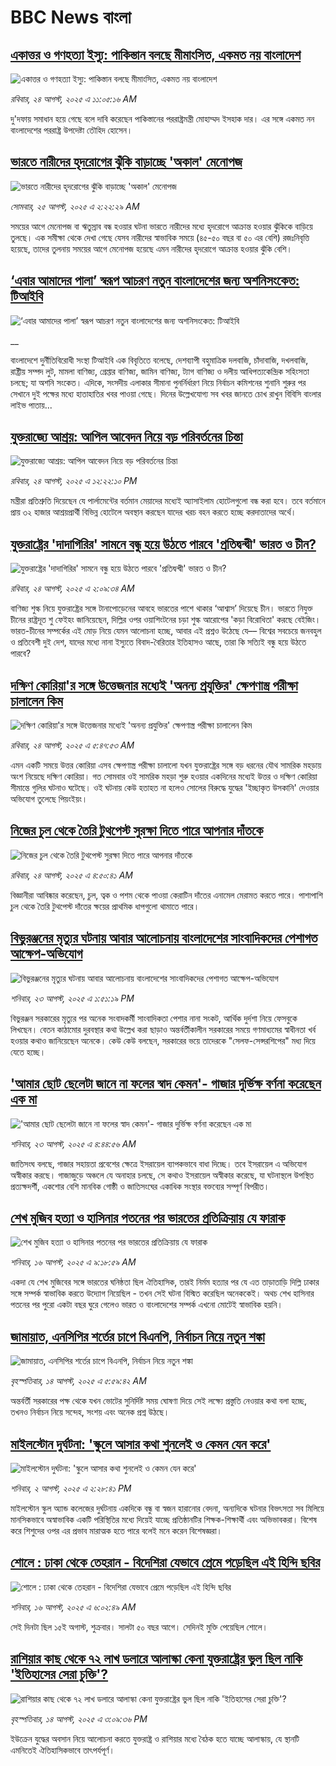 # BBC News বাংলা## [একাত্তর ও গণহত্যা ইস্যু: পাকিস্তান বলছে মীমাংসিত, একমত নয় বাংলাদেশ](https://www.bbc.com/bengali/articles/cd9j5q01qeqo?at_medium=RSS&at_campaign=rss?at_campaign=githubrss)![একাত্তর ও গণহত্যা ইস্যু: পাকিস্তান বলছে মীমাংসিত, একমত নয় বাংলাদেশ](https://ichef.bbci.co.uk/ace/ws/240/cpsprodpb/7de1/live/41ea7fa0-80d2-11f0-85df-4193996c50d4.jpg)_রবিবার, ২৪ আগস্ট, ২০২৫ এ ১১:০৫:১৬ AM_দু'দফায় সমাধান হয়ে গেছে বলে দাবি করেছেন পাকিস্তানের পররাষ্ট্রমন্ত্রী মোহাম্মদ ইসহাক দার। এর সঙ্গে একমত নন বাংলাদেশের পররাষ্ট্র উপদেষ্টা তৌহিদ হোসেন।## [ভারতে নারীদের হৃদরোগের ঝুঁকি বাড়াচ্ছে 'অকাল' মেনোপজ ](https://www.bbc.com/bengali/articles/c4g22npdg3zo?at_medium=RSS&at_campaign=rss?at_campaign=githubrss)![ভারতে নারীদের হৃদরোগের ঝুঁকি বাড়াচ্ছে 'অকাল' মেনোপজ ](https://ichef.bbci.co.uk/ace/ws/240/cpsprodpb/5302/live/58f93650-161f-11f0-a455-cf1d5f751d2f.jpg)_সোমবার, ২৫ আগস্ট, ২০২৫ এ ২:২২:২৯ AM_সময়ের আগে মেনোপজ বা ঋতুস্রাব বন্ধ হওয়ার ঘটনা ভারতে নারীদের মধ্যে হৃদরোগে আক্রান্ত হওয়ার ঝুঁকিকে বাড়িয়ে তুলছে। এক সমীক্ষা থেকে দেখা গেছে যেসব নারীদের স্বাভাবিক সময়ে (৪৫-৫০ বছর বা ৫০ এর বেশি) রজঃনিবৃত্তি হয়েছে, তাদের তুলনায় সময়ের আগে মেনোপজ হয়েছে এমন নারীদের হৃদরোগে আক্রান্ত হওয়ার ঝুঁকি বেশি।## [ ‘এবার আমাদের পালা’ স্বরূপ আচরণ নতুন বাংলাদেশের জন্য অশনিসংকেত: টিআইবি](https://www.bbc.co.uk/bengali/live/c1jny0x5y65t?at_medium=RSS&at_campaign=rss?at_campaign=githubrss)![ ‘এবার আমাদের পালা’ স্বরূপ আচরণ নতুন বাংলাদেশের জন্য অশনিসংকেত: টিআইবি](https://ichef.bbci.co.uk/ace/standard/240/cpsprodpb/7af3/live/0a0e8a30-8105-11f0-ab3e-bd52082cd0ae.jpg)__বাংলাদেশে দুর্নীতিবিরোধী সংস্থা টিআইবি এক বিবৃতিতে বলেছে, দেশব্যাপী বহুমাত্রিক দলবাজি, চাঁদাবাজি, দখলবাজি, রাষ্ট্রীয় সম্পদ লুট, মামলা বাণিজ্য, গ্রেপ্তার বাণিজ্য, জামিন বাণিজ্য, ট্যাগ বাণিজ্য ও দলীয় আধিপত্যকেন্দ্রিক সহিংসতা চলছে; যা অশনি সংকেত। এদিকে, সংসদীয় এলাকার সীমানা পুনর্নির্ধারণ নিয়ে নির্বাচন কমিশনের শুনানি শুরুর পর সেখানে দুই পক্ষের মধ্যে হাতাহাতির খবর পাওয়া গেছে। দিনের উল্লেখযোগ্য সব খবর জানতে চোখ রাখুন বিবিসি বাংলার লাইভ পাতায়...## [যুক্তরাজ্যে আশ্রয়: আপিল আবেদন নিয়ে বড় পরিবর্তনের চিন্তা](https://www.bbc.com/bengali/articles/cvgn5700lr9o?at_medium=RSS&at_campaign=rss?at_campaign=githubrss)![যুক্তরাজ্যে আশ্রয়: আপিল আবেদন নিয়ে বড় পরিবর্তনের চিন্তা](https://ichef.bbci.co.uk/ace/ws/240/cpsprodpb/14e0/live/142b5960-80d5-11f0-83cc-c5da98c419b8.jpg)_রবিবার, ২৪ আগস্ট, ২০২৫ এ ১২:২২:১০ PM_মন্ত্রীরা প্রতিশ্রুতি দিয়েছেন যে পার্লামেন্টের বর্তমান মেয়াদের মধ্যেই অ্যাসাইলাম হোটেলগুলো বন্ধ করা হবে। তবে বর্তমানে প্রায় ৩২ হাজার আশ্রয়প্রার্থী বিভিন্ন হোটেলে অবস্থান করছেন যাদের খরচ বহন করতে হচ্ছে করদাতাদের অর্থে।## [যুক্তরাষ্ট্রের 'দাদাগিরির' সামনে বন্ধু হয়ে উঠতে পারবে 'প্রতিদ্বন্দ্বী' ভারত ও চীন?](https://www.bbc.com/bengali/articles/cy5p2976k2yo?at_medium=RSS&at_campaign=rss?at_campaign=githubrss)![যুক্তরাষ্ট্রের 'দাদাগিরির' সামনে বন্ধু হয়ে উঠতে পারবে 'প্রতিদ্বন্দ্বী' ভারত ও চীন?](https://ichef.bbci.co.uk/ace/ws/240/cpsprodpb/b2cf/live/fa5babc0-800c-11f0-83c9-e1191d1c16a3.jpg)_রবিবার, ২৪ আগস্ট, ২০২৫ এ ২:০৯:৩৪ AM_বাণিজ্য শুল্ক নিয়ে যুক্তরাষ্ট্রের সঙ্গে টানাপোড়েনের আবহে ভারতের পাশে থাকার ‘আশ্বাস’ দিয়েছে চীন। ভারতে নিযুক্ত চীনের রাষ্ট্রদূত শু ফেইহং জানিয়েছেন, দিল্লির ওপর ওয়াশিংটনের চড়া শুল্ক আরোপের 'কড়া বিরোধিতা' করছে বেইজিং। ভারত-চীনের সম্পর্কের এই মোড় নিয়ে যেমন আলোচনা হচ্ছে, আবার এই প্রশ্নও উঠেছে যে–– বিশ্বের সবচেয়ে জনবহুল ও প্রতিবেশী দুই দেশ, যাদের মধ্যে নানা ইস্যুতে বিবাদ-বৈরিতার ইতিহাসও আছে, তারা কি সত্যিই বন্ধু হয়ে উঠতে পারবে?## [দক্ষিণ কোরিয়া'র সঙ্গে উত্তেজনার মধ্যেই 'অনন্য প্রযুক্তির' ক্ষেপণাস্ত্র পরীক্ষা চালালেন কিম](https://www.bbc.com/bengali/articles/c0r7y887515o?at_medium=RSS&at_campaign=rss?at_campaign=githubrss)![দক্ষিণ কোরিয়া'র সঙ্গে উত্তেজনার মধ্যেই 'অনন্য প্রযুক্তির' ক্ষেপণাস্ত্র পরীক্ষা চালালেন কিম](https://ichef.bbci.co.uk/ace/ws/240/cpsprodpb/2a22/live/3ca3e7b0-80a1-11f0-8662-7d7a61fda471.jpg)_রবিবার, ২৪ আগস্ট, ২০২৫ এ ৫:৪৭:৫৩ AM_এমন একটি সময়ে উত্তর কোরিয়া এসব ক্ষেপণাস্ত্র পরীক্ষা চালালো যখন যুক্তরাষ্ট্রের সঙ্গে বড় ধরনের যৌথ সামরিক মহড়ায় অংশ নিয়েছে দক্ষিণ কোরিয়া। গত সোমবার ওই সামরিক মহড়া শুরু হওয়ার একদিনের মধ্যেই উত্তর ও দক্ষিণ কোরিয়া সীমান্তে গুলির ঘটনাও ঘটেছে। ওই ঘটনায় কেউ হতাহত না হলেও সোলের বিরুদ্ধে যুদ্ধের 'ইচ্ছাকৃত উসকানি' দেওয়ার অভিযোগ তুলেছে পিয়ংইয়ং।## [নিজের চুল থেকে তৈরি টুথপেস্ট সুরক্ষা দিতে পারে আপনার দাঁতকে](https://www.bbc.com/bengali/articles/cgln65364dxo?at_medium=RSS&at_campaign=rss?at_campaign=githubrss)![নিজের চুল থেকে তৈরি টুথপেস্ট সুরক্ষা দিতে পারে আপনার দাঁতকে](https://ichef.bbci.co.uk/ace/ws/240/cpsprodpb/c91a/live/21fb6910-7ab1-11f0-a34f-318be3fb0481.jpg)_রবিবার, ২৪ আগস্ট, ২০২৫ এ ৪:৫০:৪১ AM_বিজ্ঞানীরা  আবিষ্কার করেছেন, চুল, ত্বক ও পশম থেকে পাওয়া কেরাটিন দাঁতের এনামেল মেরামত করতে পারে। পাশাপাশি চুল থেকে তৈরি টুথপেস্ট দাঁতের ক্ষয়ের প্রাথমিক ধাপগুলো থামাতে পারে।## [বিভুরঞ্জনের মৃত্যুর ঘটনায় আবার আলোচনায় বাংলাদেশের সাংবাদিকদের পেশাগত আক্ষেপ-অভিযোগ](https://www.bbc.com/bengali/articles/cwy127nq2njo?at_medium=RSS&at_campaign=rss?at_campaign=githubrss)![বিভুরঞ্জনের মৃত্যুর ঘটনায় আবার আলোচনায় বাংলাদেশের সাংবাদিকদের পেশাগত আক্ষেপ-অভিযোগ](https://ichef.bbci.co.uk/ace/ws/240/cpsprodpb/7f14/live/8def4630-8021-11f0-992d-757a737651eb.jpg)_শনিবার, ২৩ আগস্ট, ২০২৫ এ ১:৫১:১৯ PM_বিভুরঞ্জন সরকারের মৃত্যুর পর অনেক সংবাদকর্মী সাংবাদিকতা পেশার নানা সংকট, আর্থিক দুর্দশা নিয়ে ফেসবুকে লিখছেন। বেতন কাঠামোর দুরবস্থার কথা উল্লেখ করা ছাড়াও অন্তর্বর্তীকালীন সরকারের সময়ে গণমাধ্যমের স্বাধীনতা খর্ব হওয়ার কথাও জানিয়েছেন অনেকে। কেউ কেউ বলছেন, সরকারের ভয়ে তাদেরকে "সেলফ-সেন্সরশিপের" মধ্য দিয়ে যেতে হচ্ছে।## ['আমার ছোট ছেলেটা জানে না ফলের স্বাদ কেমন'- গাজার দুর্ভিক্ষ বর্ণনা করেছেন এক মা](https://www.bbc.com/bengali/articles/cy0q2qx48gqo?at_medium=RSS&at_campaign=rss?at_campaign=githubrss)!['আমার ছোট ছেলেটা জানে না ফলের স্বাদ কেমন'- গাজার দুর্ভিক্ষ বর্ণনা করেছেন এক মা](https://ichef.bbci.co.uk/ace/ws/240/cpsprodpb/e4c7/live/c789bbb0-7fc6-11f0-a34f-318be3fb0481.jpg)_শনিবার, ২৩ আগস্ট, ২০২৫ এ ৪:৪৪:৫৬ AM_জাতিসংঘ বলছে, গাজার সহায়তা প্রবেশের ক্ষেত্রে ইসরায়েল ব্যাপকভাবে বাধা দিচ্ছে। তবে ইসরায়েল এ অভিযোগ অস্বীকার করছে। গাজাজুড়ে অঞ্চলে যে অনাহার চলছে, সে কথাও ইসরায়েল অস্বীকার করেছে, যা ঘটনাস্থলে উপস্থিত প্রত্যক্ষদর্শী, একশোর বেশি মানবিক গোষ্ঠী ও জাতিসংঘের একাধিক সংস্থার বক্তব্যের সম্পূর্ণ বিপরীত।## [শেখ মুজিব হত্যা ও হাসিনার পতনের পর ভারতের প্রতিক্রিয়ায় যে ফারাক](https://www.bbc.com/bengali/articles/cly39465d10o?at_medium=RSS&at_campaign=rss?at_campaign=githubrss)![শেখ মুজিব হত্যা ও হাসিনার পতনের পর ভারতের প্রতিক্রিয়ায় যে ফারাক](https://ichef.bbci.co.uk/ace/ws/240/cpsprodpb/473f/live/567ab140-7855-11f0-8071-1788c7e8ae0e.jpg)_শনিবার, ১৬ আগস্ট, ২০২৫ এ ৯:১৮:৫৯ AM_একদা যে শেখ মুজিবের সঙ্গে ভারতের ঘনিষ্ঠতা ছিল ঐতিহাসিক, তারই নির্মম হত্যার পর যে এত তাড়াতাড়ি দিল্লি ঢাকার সঙ্গে সম্পর্ক স্বাভাবিক করতে উদ্যোগ নিয়েছিল - তখন সেই ঘটনা বিস্মিত করেছিল অনেককেই। অথচ শেখ হাসিনার পতনের পর পুরো একটা বছর ঘুরে গেলেও ভারত ও বাংলাদেশের সম্পর্ক এখনো মোটেই স্বাভাবিক হয়নি।## [জামায়াত, এনসিপির শর্তের চাপে বিএনপি, নির্বাচন নিয়ে নতুন শঙ্কা ](https://www.bbc.com/bengali/articles/cgjyd701vwgo?at_medium=RSS&at_campaign=rss?at_campaign=githubrss)![জামায়াত, এনসিপির শর্তের চাপে বিএনপি, নির্বাচন নিয়ে নতুন শঙ্কা ](https://ichef.bbci.co.uk/ace/ws/240/cpsprodpb/6c32/live/ba7784d0-78a4-11f0-a975-cb151ca452f4.jpg)_বৃহস্পতিবার, ১৪ আগস্ট, ২০২৫ এ ৫:৫৯:৪২ AM_অন্তর্বর্তী সরকারের পক্ষ থেকে যখন ভোটের সুনির্দিষ্ট সময় ঘোষণা দিয়ে সেই লক্ষ্যে প্রস্তুতি নেওয়ার কথা বলা হচ্ছে, তখনও নির্বাচন নিয়ে সন্দেহ, সংশয় এবং অনেক প্রশ্ন উঠছে।## [মাইলস্টোন দুর্ঘটনা: 'স্কুলে আসার কথা শুনলেই ও কেমন যেন করে'](https://www.bbc.com/bengali/articles/cz0ylyd50k3o?at_medium=RSS&at_campaign=rss?at_campaign=githubrss)![মাইলস্টোন দুর্ঘটনা: 'স্কুলে আসার কথা শুনলেই ও কেমন যেন করে'](https://ichef.bbci.co.uk/ace/ws/240/cpsprodpb/b1a9/live/559e9ab0-6fa5-11f0-8dbd-f3d32ebd3327.png)_শনিবার, ২ আগস্ট, ২০২৫ এ ২:২৮:৪১ PM_মাইলস্টোন স্কুল অ্যান্ড কলেজের দুর্ঘটনায় একদিকে বন্ধু বা স্বজন হারানোর বেদনা, অন্যদিকে ঘটনার বিভৎসতা সব মিলিয়ে মানসিকভাবে অস্বাভাবিক একটি পরিস্থিতির মধ্যে দিয়েই যাচ্ছে প্রতিষ্ঠানটির শিক্ষক-শিক্ষার্থী এবং অভিভাবকরা। বিশেষ করে শিশুদের ওপর এর প্রভাব মারাত্মক হতে পারে বলেই মনে করেন বিশেষজ্ঞরা।## [শোলে : ঢাকা থেকে তেহরান - বিদেশিরা যেভাবে প্রেমে পড়েছিল এই হিন্দি ছবির](https://www.bbc.com/bengali/articles/cly73ww3wyxo?at_medium=RSS&at_campaign=rss?at_campaign=githubrss)![শোলে : ঢাকা থেকে তেহরান - বিদেশিরা যেভাবে প্রেমে পড়েছিল এই হিন্দি ছবির](https://ichef.bbci.co.uk/ace/ws/240/cpsprodpb/22a4/live/5b2e4060-79d8-11f0-83cc-c5da98c419b8.jpg)_শনিবার, ১৬ আগস্ট, ২০২৫ এ ৬:০২:৪৯ AM_সেই দিনটা ছিল ১৫ই অগাস্ট, শুক্রবার। সালটা ৫০ বছর আগে। সেদিনই মুক্তি পেয়েছিল শোলে।## [রাশিয়ার কাছ থেকে ৭২ লাখ ডলারে আলাস্কা কেনা যুক্তরাষ্ট্রের ভুল ছিল নাকি 'ইতিহাসের সেরা চুক্তি'?](https://www.bbc.com/bengali/articles/c2kzpq131nzo?at_medium=RSS&at_campaign=rss?at_campaign=githubrss)![রাশিয়ার কাছ থেকে ৭২ লাখ ডলারে আলাস্কা কেনা যুক্তরাষ্ট্রের ভুল ছিল নাকি 'ইতিহাসের সেরা চুক্তি'?](https://ichef.bbci.co.uk/ace/ws/240/cpsprodpb/72b4/live/8b981eb0-78ed-11f0-8071-1788c7e8ae0e.jpg)_বৃহস্পতিবার, ১৪ আগস্ট, ২০২৫ এ ৩:০৯:৩৬ PM_ইউক্রেন যুদ্ধের অবসান নিয়ে আলোচনা করতে যুক্তরাষ্ট্র ও রাশিয়ার মধ্যে বৈঠক হতে যাচ্ছে আলাস্কায়, যে স্থানটি এমনিতেই ঐতিহাসিকভাবে তাৎপর্যপূর্ণ।